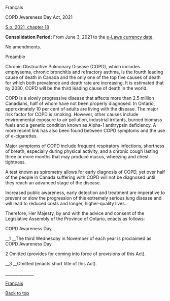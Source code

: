 [<a id="Top"></a>Français](http://www.ontario.ca/fr/lois/loi/21c18)

COPD Awareness Day Act, 2021

[S\.o\. 2021, chapter 18](https://www.ontario.ca/laws/statute/s21018)

__Consolidation Period:__  From June 3, 2021 to the [e\-Laws currency date](http://www.e-laws.gov.on.ca/navigation?file=currencyDates&lang=en)\.

No amendments\.

Preamble

Chronic Obstructive Pulmonary Disease \(COPD\), which includes emphysema, chronic bronchitis and refractory asthma, is the fourth leading cause of death in Canada and the only one of the top five causes of death for which both prevalence and death rate are increasing\. It is estimated that by 2030, COPD will be the third leading cause of death in the world\.

COPD is a slowly progressive disease that affects more than 2\.5 million Canadians, half of whom have not been properly diagnosed\. In Ontario, approximately 10 per cent of adults are living with the disease\. The major risk factor for COPD is smoking\. However, other causes include environmental exposure to air pollution, industrial irritants, burned biomass fuels and a genetic condition known as Alpha\-1 antitrypsin deficiency\. A more recent link has also been found between COPD symptoms and the use of e\-cigarettes\.

Major symptoms of COPD include frequent respiratory infections, shortness of breath, especially during physical activity, and a chronic cough lasting three or more months that may produce mucus, wheezing and chest tightness\.

A test known as spirometry allows for early diagnosis of COPD, yet over half of the people in Canada suffering with COPD will not be diagnosed until they reach an advanced stage of the disease\.

Increased public awareness, early detection and treatment are imperative to prevent or slow the progression of this extremely serious lung disease and will lead to reduced costs and longer, higher\-quality lives\.

Therefore, Her Majesty, by and with the advice and consent of the Legislative Assembly of the Province of Ontario, enacts as follows:

COPD Awareness Day

__1 __The third Wednesday in November of each year is proclaimed as COPD Awareness Day\.

2 Omitted \(provides for coming into force of provisions of this Act\)\.

__3 __Omitted \(enacts short title of this Act\)\.

\_\_\_\_\_\_\_\_\_\_\_\_\_\_

[Français](http://www.ontario.ca/fr/lois/loi/21c18)

[Back to top](#Top)


